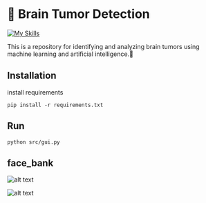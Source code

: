 # 🧠 Brain Tumor Detection
[![My Skills](https://skillicons.dev/icons?i=python,tensorflow,opencv)]()

This is a repository for identifying and analyzing brain tumors using machine learning and artificial intelligence.🧠

## Installation

install requirements
```
pip install -r requirements.txt
```

## Run
```
python src/gui.py
```
## face_bank

![alt text](https://raw.githubusercontent.com/Mohammadnematizade/Brain-Tumor/main/output/1.png)

![alt text](https://raw.githubusercontent.com/Mohammadnematizade/Brain-Tumor/main/output/2.png)
